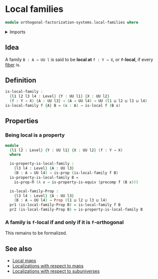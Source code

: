 # Local families

```agda
module orthogonal-factorization-systems.local-families where
```

<details><summary>Imports</summary>

```agda
open import foundation.action-on-identifications-functions
open import foundation.contractible-maps
open import foundation.contractible-types
open import foundation.dependent-pair-types
open import foundation.empty-types
open import foundation.equivalences
open import foundation.fibers-of-maps
open import foundation.function-extensionality
open import foundation.function-types
open import foundation.functoriality-dependent-function-types
open import foundation.functoriality-dependent-pair-types
open import foundation.functoriality-function-types
open import foundation.identity-types
open import foundation.propositions
open import foundation.retractions
open import foundation.sections
open import foundation.transport
open import foundation.type-arithmetic-dependent-function-types
open import foundation.type-arithmetic-unit-type
open import foundation.unit-type
open import foundation.universal-property-empty-type
open import foundation.universe-levels

open import orthogonal-factorization-systems.local-types
```

</details>

## Idea

A family `B : A → UU l` is said to be **local at** `f : Y → X`, or
**`f`-local**, if every [fiber](foundation-core.fibers-of-maps.md) is.

## Definition

```agda
is-local-family :
  {l1 l2 l3 l4 : Level} {Y : UU l1} {X : UU l2}
  (f : Y → X) {A : UU l3} → (A → UU l4) → UU (l1 ⊔ l2 ⊔ l3 ⊔ l4)
is-local-family f {A} B = (x : A) → is-local f (B x)
```

## Properties

### Being local is a property

```agda
module _
  {l1 l2 : Level} {Y : UU l1} {X : UU l2} (f : Y → X)
  where

  is-property-is-local-family :
    {l3 l4 : Level} {A : UU l3}
    (B : A → UU l4) → is-prop (is-local-family f B)
  is-property-is-local-family B =
    is-prop-Π (λ x → is-property-is-equiv (precomp f (B x)))

  is-local-family-Prop :
    {l3 l4 : Level} {A : UU l3}
    (B : A → UU l4) → Prop (l1 ⊔ l2 ⊔ l3 ⊔ l4)
  pr1 (is-local-family-Prop B) = is-local-family f B
  pr2 (is-local-family-Prop B) = is-property-is-local-family B
```

### A family is `f`-local if and only if it is `f`-orthogonal

This remains to be formalized.

## See also

- [Local maps](orthogonal-factorization-systems.local-maps.md)
- [Localizations with respect to maps](orthogonal-factorization-systems.localizations-maps.md)
- [Localizations with respect to subuniverses](orthogonal-factorization-systems.localizations-subuniverses.md)
